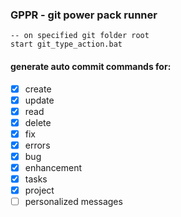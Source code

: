 ### GPPR - git power pack runner

```shell
-- on specified git folder root
start git_type_action.bat
```


#### generate auto commit commands for:

- [x] create
- [x] update
- [x] read
- [x] delete
- [x] fix
- [x] errors
- [x] bug
- [x] enhancement
- [x] tasks
- [x] project 
- [ ] personalized messages